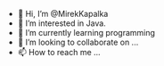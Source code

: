 - 👋 Hi, I’m @MirekKapalka
- 👀 I’m interested in Java.
- 🌱 I’m currently learning programming
- 💞️ I’m looking to collaborate on ...
- 📫 How to reach me ...

<!---
MirekKapalka/MirekKapalka is a ✨ special ✨ repository because its `README.md` (this file) appears on your GitHub profile.
You can click the Preview link to take a look at your changes.
--->
